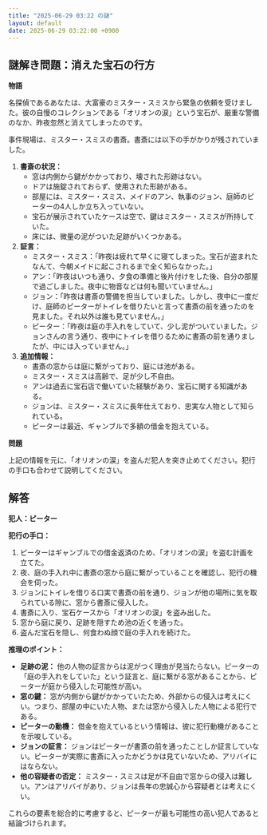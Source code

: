 ```yaml
---
title: "2025-06-29 03:22 の謎"
layout: default
date: 2025-06-29 03:22:00 +0900
---
```

## 謎解き問題：消えた宝石の行方

**物語**

名探偵であるあなたは、大富豪のミスター・スミスから緊急の依頼を受けました。彼の自慢のコレクションである「オリオンの涙」という宝石が、厳重な警備のなか、昨夜忽然と消えてしまったのです。

事件現場は、ミスター・スミスの書斎。書斎には以下の手がかりが残されていました。

1.  **書斎の状況：**
    *   窓は内側から鍵がかかっており、壊された形跡はない。
    *   ドアは施錠されておらず、使用された形跡がある。
    *   部屋には、ミスター・スミス、メイドのアン、執事のジョン、庭師のピーターの4人しか立ち入っていない。
    *   宝石が展示されていたケースは空で、鍵はミスター・スミスが所持していた。
    *   床には、微量の泥がついた足跡がいくつかある。
2.  **証言：**
    *   ミスター・スミス：「昨夜は疲れて早くに寝てしまった。宝石が盗まれたなんて、今朝メイドに起こされるまで全く知らなかった。」
    *   アン：「昨夜はいつも通り、夕食の準備と後片付けをした後、自分の部屋で過ごしました。夜中に物音などは何も聞いていません。」
    *   ジョン：「昨夜は書斎の警備を担当していました。しかし、夜中に一度だけ、庭師のピーターがトイレを借りたいと言って書斎の前を通ったのを見ました。それ以外は誰も見ていません。」
    *   ピーター：「昨夜は庭の手入れをしていて、少し泥がついていました。ジョンさんの言う通り、夜中にトイレを借りるために書斎の前を通りましたが、中には入っていません。」
3.  **追加情報：**
    *   書斎の窓からは庭に繋がっており、庭には池がある。
    *   ミスター・スミスは高齢で、足が少し不自由。
    *   アンは過去に宝石店で働いていた経験があり、宝石に関する知識がある。
    *   ジョンは、ミスター・スミスに長年仕えており、忠実な人物として知られている。
    *   ピーターは最近、ギャンブルで多額の借金を抱えている。

**問題**

上記の情報を元に、「オリオンの涙」を盗んだ犯人を突き止めてください。犯行の手口も合わせて説明してください。

## 解答

**犯人：ピーター**

**犯行の手口：**

1.  ピーターはギャンブルでの借金返済のため、「オリオンの涙」を盗む計画を立てた。
2.  夜、庭の手入れ中に書斎の窓から庭に繋がっていることを確認し、犯行の機会を伺った。
3.  ジョンにトイレを借りる口実で書斎の前を通り、ジョンが他の場所に気を取られている隙に、窓から書斎に侵入した。
4.  書斎に入り、宝石ケースから「オリオンの涙」を盗み出した。
5.  窓から庭に戻り、足跡を隠すため池の近くを通った。
6.  盗んだ宝石を隠し、何食わぬ顔で庭の手入れを続けた。

**推理のポイント：**

*   **足跡の泥：** 他の人物の証言からは泥がつく理由が見当たらない。ピーターの「庭の手入れをしていた」という証言と、庭に繋がる窓があることから、ピーターが庭から侵入した可能性が高い。
*   **窓の鍵：** 窓が内側から鍵がかかっていたため、外部からの侵入は考えにくい。つまり、部屋の中にいた人物、または窓から侵入した人物による犯行である。
*   **ピーターの動機：** 借金を抱えているという情報は、彼に犯行動機があることを示唆している。
*   **ジョンの証言：** ジョンはピーターが書斎の前を通ったことしか証言していない。ピーターが実際に書斎に入ったかどうかは見ていないため、アリバイにはならない。
*   **他の容疑者の否定：** ミスター・スミスは足が不自由で窓からの侵入は難しい。アンはアリバイがあり、ジョンは長年の忠誠心から容疑者とは考えにくい。

これらの要素を総合的に考慮すると、ピーターが最も可能性の高い犯人であると結論づけられます。
